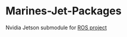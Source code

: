 # Marines-Jet-Packages
Nvidia Jetson submodule for [ROS project](https://github.com/PFlak/ROS2-MARINES)
